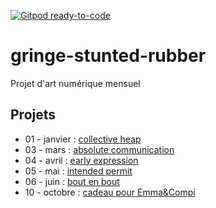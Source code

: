 [![Gitpod ready-to-code](https://img.shields.io/badge/Gitpod-ready--to--code-blue?logo=gitpod)](https://gitpod.io/#https://github.com/marccharton/gringe-stunted-rubber)

# gringe-stunted-rubber
Projet d'art numérique mensuel

## Projets

 - 01 - janvier : [collective heap](01.janvier%20-%20collective%20heap)
 - 03 - mars : [absolute communication](03.mars%20-%20absolute%20communication)
 - 04 - avril : [early expression](04.avril%20-%20early%20expression)
 - 05 - mai : [intended permit](05.mai%20-%20intended%20permit)
 - 06 - juin : [bout en bout](06.juin%20-%20bout%20en%20bout)
 - 10 - octobre : [cadeau pour Emma&Compi](10.octobre%20-%20emma%20et%20compi)


